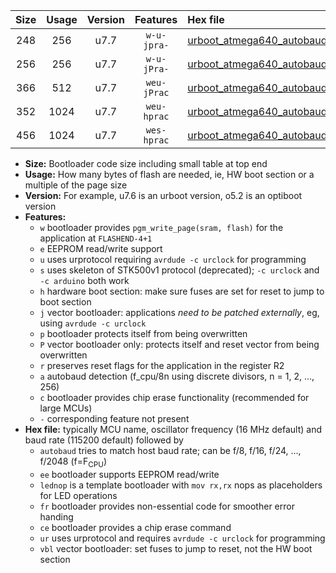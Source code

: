 |Size|Usage|Version|Features|Hex file|
|:-:|:-:|:-:|:-:|:--|
|248|256|u7.7|`w-u-jpra-`|[urboot_atmega640_autobaud_lednop_ur_vbl.hex](https://raw.githubusercontent.com/stefanrueger/urboot.hex/main/mcus/atmega640/autobaud/urboot_atmega640_autobaud_lednop_ur_vbl.hex)|
|256|256|u7.7|`w-u-jPra-`|[urboot_atmega640_autobaud_ur_vbl.hex](https://raw.githubusercontent.com/stefanrueger/urboot.hex/main/mcus/atmega640/autobaud/urboot_atmega640_autobaud_ur_vbl.hex)|
|366|512|u7.7|`weu-jPrac`|[urboot_atmega640_autobaud_ee_lednop_fr_ce_ur_vbl.hex](https://raw.githubusercontent.com/stefanrueger/urboot.hex/main/mcus/atmega640/autobaud/urboot_atmega640_autobaud_ee_lednop_fr_ce_ur_vbl.hex)|
|352|1024|u7.7|`weu-hprac`|[urboot_atmega640_autobaud_ee_lednop_fr_ce_ur.hex](https://raw.githubusercontent.com/stefanrueger/urboot.hex/main/mcus/atmega640/autobaud/urboot_atmega640_autobaud_ee_lednop_fr_ce_ur.hex)|
|456|1024|u7.7|`wes-hprac`|[urboot_atmega640_autobaud_ee_lednop_fr_ce.hex](https://raw.githubusercontent.com/stefanrueger/urboot.hex/main/mcus/atmega640/autobaud/urboot_atmega640_autobaud_ee_lednop_fr_ce.hex)|

- **Size:** Bootloader code size including small table at top end
- **Usage:** How many bytes of flash are needed, ie, HW boot section or a multiple of the page size
- **Version:** For example, u7.6 is an urboot version, o5.2 is an optiboot version
- **Features:**
  + `w` bootloader provides `pgm_write_page(sram, flash)` for the application at `FLASHEND-4+1`
  + `e` EEPROM read/write support
  + `u` uses urprotocol requiring `avrdude -c urclock` for programming
  + `s` uses skeleton of STK500v1 protocol (deprecated); `-c urclock` and `-c arduino` both work
  + `h` hardware boot section: make sure fuses are set for reset to jump to boot section
  + `j` vector bootloader: applications *need to be patched externally*, eg, using `avrdude -c urclock`
  + `p` bootloader protects itself from being overwritten
  + `P` vector bootloader only: protects itself and reset vector from being overwritten
  + `r` preserves reset flags for the application in the register R2
  + `a` autobaud detection (f_cpu/8n using discrete divisors, n = 1, 2, ..., 256)
  + `c` bootloader provides chip erase functionality (recommended for large MCUs)
  + `-` corresponding feature not present
- **Hex file:** typically MCU name, oscillator frequency (16 MHz default) and baud rate (115200 default) followed by
  + `autobaud` tries to match host baud rate; can be f/8, f/16, f/24, ..., f/2048 (f=F<sub>CPU</sub>)
  + `ee` bootloader supports EEPROM read/write
  + `lednop` is a template bootloader with `mov rx,rx` nops as placeholders for LED operations
  + `fr` bootloader provides non-essential code for smoother error handing
  + `ce` bootloader provides a chip erase command
  + `ur` uses urprotocol and requires `avrdude -c urclock` for programming
  + `vbl` vector bootloader: set fuses to jump to reset, not the HW boot section
